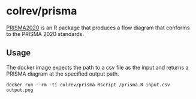 # colrev/prisma

[PRISMA2020](https://github.com/prisma-flowdiagram/PRISMA2020) is an R package that produces a flow diagram that conforms to the PRISMA 2020 standards.

## Usage

The docker image expects the path to a csv file as the input and returns a PRISMA diagram at the specified output path.

`docker run --rm -ti colrev/prisma Rscript /prisma.R input.csv output.png`
